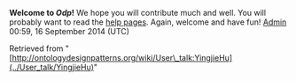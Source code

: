 __Welcome to _Odp_!__ We hope you will contribute much and well. 
You will probably want to read the [help pages](http://ontologydesignpatterns.org/wiki/Help:Contents "Help:Contents"). Again, welcome and have fun! [Admin](../User/ValentinaPresutti "User:ValentinaPresutti") 00:59, 16 September 2014 (UTC)





Retrieved from "[http://ontologydesignpatterns.org/wiki/User\_talk:YingjieHu](../User_talk/YingjieHu)"